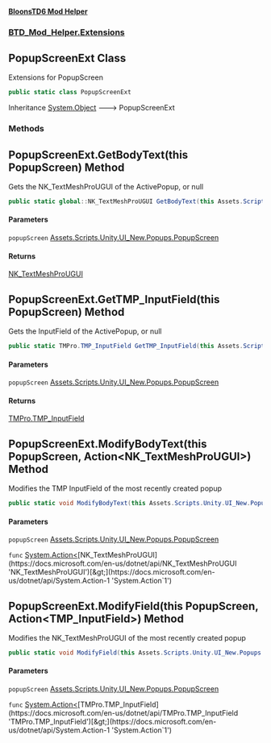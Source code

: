 #### [BloonsTD6 Mod Helper](index.md 'index')
### [BTD_Mod_Helper.Extensions](index.md#BTD_Mod_Helper.Extensions 'BTD_Mod_Helper.Extensions')

## PopupScreenExt Class

Extensions for PopupScreen

```csharp
public static class PopupScreenExt
```

Inheritance [System.Object](https://docs.microsoft.com/en-us/dotnet/api/System.Object 'System.Object') &#129106; PopupScreenExt
### Methods

<a name='BTD_Mod_Helper.Extensions.PopupScreenExt.GetBodyText(thisAssets.Scripts.Unity.UI_New.Popups.PopupScreen)'></a>

## PopupScreenExt.GetBodyText(this PopupScreen) Method

Gets the NK_TextMeshProUGUI of the ActivePopup, or null

```csharp
public static global::NK_TextMeshProUGUI GetBodyText(this Assets.Scripts.Unity.UI_New.Popups.PopupScreen popupScreen);
```
#### Parameters

<a name='BTD_Mod_Helper.Extensions.PopupScreenExt.GetBodyText(thisAssets.Scripts.Unity.UI_New.Popups.PopupScreen).popupScreen'></a>

`popupScreen` [Assets.Scripts.Unity.UI_New.Popups.PopupScreen](https://docs.microsoft.com/en-us/dotnet/api/Assets.Scripts.Unity.UI_New.Popups.PopupScreen 'Assets.Scripts.Unity.UI_New.Popups.PopupScreen')

#### Returns
[NK_TextMeshProUGUI](https://docs.microsoft.com/en-us/dotnet/api/NK_TextMeshProUGUI 'NK_TextMeshProUGUI')

<a name='BTD_Mod_Helper.Extensions.PopupScreenExt.GetTMP_InputField(thisAssets.Scripts.Unity.UI_New.Popups.PopupScreen)'></a>

## PopupScreenExt.GetTMP_InputField(this PopupScreen) Method

Gets the InputField of the ActivePopup, or null

```csharp
public static TMPro.TMP_InputField GetTMP_InputField(this Assets.Scripts.Unity.UI_New.Popups.PopupScreen popupScreen);
```
#### Parameters

<a name='BTD_Mod_Helper.Extensions.PopupScreenExt.GetTMP_InputField(thisAssets.Scripts.Unity.UI_New.Popups.PopupScreen).popupScreen'></a>

`popupScreen` [Assets.Scripts.Unity.UI_New.Popups.PopupScreen](https://docs.microsoft.com/en-us/dotnet/api/Assets.Scripts.Unity.UI_New.Popups.PopupScreen 'Assets.Scripts.Unity.UI_New.Popups.PopupScreen')

#### Returns
[TMPro.TMP_InputField](https://docs.microsoft.com/en-us/dotnet/api/TMPro.TMP_InputField 'TMPro.TMP_InputField')

<a name='BTD_Mod_Helper.Extensions.PopupScreenExt.ModifyBodyText(thisAssets.Scripts.Unity.UI_New.Popups.PopupScreen,System.Action_global__NK_TextMeshProUGUI_)'></a>

## PopupScreenExt.ModifyBodyText(this PopupScreen, Action<NK_TextMeshProUGUI>) Method

Modifies the TMP InputField of the most recently created popup

```csharp
public static void ModifyBodyText(this Assets.Scripts.Unity.UI_New.Popups.PopupScreen popupScreen, System.Action<global::NK_TextMeshProUGUI> func);
```
#### Parameters

<a name='BTD_Mod_Helper.Extensions.PopupScreenExt.ModifyBodyText(thisAssets.Scripts.Unity.UI_New.Popups.PopupScreen,System.Action_global__NK_TextMeshProUGUI_).popupScreen'></a>

`popupScreen` [Assets.Scripts.Unity.UI_New.Popups.PopupScreen](https://docs.microsoft.com/en-us/dotnet/api/Assets.Scripts.Unity.UI_New.Popups.PopupScreen 'Assets.Scripts.Unity.UI_New.Popups.PopupScreen')

<a name='BTD_Mod_Helper.Extensions.PopupScreenExt.ModifyBodyText(thisAssets.Scripts.Unity.UI_New.Popups.PopupScreen,System.Action_global__NK_TextMeshProUGUI_).func'></a>

`func` [System.Action&lt;](https://docs.microsoft.com/en-us/dotnet/api/System.Action-1 'System.Action`1')[NK_TextMeshProUGUI](https://docs.microsoft.com/en-us/dotnet/api/NK_TextMeshProUGUI 'NK_TextMeshProUGUI')[&gt;](https://docs.microsoft.com/en-us/dotnet/api/System.Action-1 'System.Action`1')

<a name='BTD_Mod_Helper.Extensions.PopupScreenExt.ModifyField(thisAssets.Scripts.Unity.UI_New.Popups.PopupScreen,System.Action_TMPro.TMP_InputField_)'></a>

## PopupScreenExt.ModifyField(this PopupScreen, Action<TMP_InputField>) Method

Modifies the NK_TextMeshProUGUI of the most recently created popup

```csharp
public static void ModifyField(this Assets.Scripts.Unity.UI_New.Popups.PopupScreen popupScreen, System.Action<TMPro.TMP_InputField> func);
```
#### Parameters

<a name='BTD_Mod_Helper.Extensions.PopupScreenExt.ModifyField(thisAssets.Scripts.Unity.UI_New.Popups.PopupScreen,System.Action_TMPro.TMP_InputField_).popupScreen'></a>

`popupScreen` [Assets.Scripts.Unity.UI_New.Popups.PopupScreen](https://docs.microsoft.com/en-us/dotnet/api/Assets.Scripts.Unity.UI_New.Popups.PopupScreen 'Assets.Scripts.Unity.UI_New.Popups.PopupScreen')

<a name='BTD_Mod_Helper.Extensions.PopupScreenExt.ModifyField(thisAssets.Scripts.Unity.UI_New.Popups.PopupScreen,System.Action_TMPro.TMP_InputField_).func'></a>

`func` [System.Action&lt;](https://docs.microsoft.com/en-us/dotnet/api/System.Action-1 'System.Action`1')[TMPro.TMP_InputField](https://docs.microsoft.com/en-us/dotnet/api/TMPro.TMP_InputField 'TMPro.TMP_InputField')[&gt;](https://docs.microsoft.com/en-us/dotnet/api/System.Action-1 'System.Action`1')